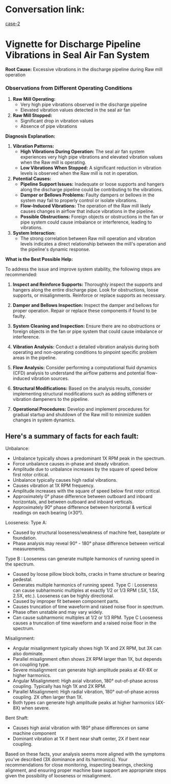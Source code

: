 # Conversation link:

[case-2](https://spiderai.minto.ai/shared-chat/tBGBSI)

# Vignette for Discharge Pipeline Vibrations in Seal Air Fan System

**Root Cause:** Excessive vibrations in the discharge pipeline during Raw mill operation

### Observations from Different Operating Conditions

1. **Raw Mill Operating:**
    - Very high pipe vibrations observed in the discharge pipeline
    - Elevated vibration values detected in the seal air fan
2. **Raw Mill Stopped:**
    - Significant drop in vibration values
    - Absence of pipe vibrations

**Diagnosis Explanation:**

1. **Vibration Patterns:**
    - **High Vibrations During Operation:** The seal air fan system experiences very high pipe vibrations and elevated vibration values when the Raw mill is operating.
    - **Low Vibrations When Stopped:** A significant reduction in vibration levels is observed when the Raw mill is not in operation.
2. **Potential Causes:**
    - **Pipeline Support Issues:** Inadequate or loose supports and hangers along the discharge pipeline could be contributing to the vibrations.
    - **Damper or Bellows Problems:** Faulty dampers or bellows in the system may fail to properly control or isolate vibrations.
    - **Flow-Induced Vibrations:** The operation of the Raw mill likely causes changes in airflow that induce vibrations in the pipeline.
    - **Possible Obstructions:** Foreign objects or obstructions in the fan or pipe system could cause imbalance or interference, leading to vibrations.
3. **System Interaction:**
    - The strong correlation between Raw mill operation and vibration levels indicates a direct relationship between the mill's operation and the pipeline's dynamic response.

**What is the Best Possible Help:**

To address the issue and improve system stability, the following steps are recommended:

1. **Inspect and Reinforce Supports:** Thoroughly inspect the supports and hangers along the entire discharge pipe. Look for obstructions, loose supports, or misalignments. Reinforce or replace supports as necessary.

2. **Damper and Bellows Inspection:** Inspect the damper and bellows for proper operation. Repair or replace these components if found to be faulty.

3. **System Cleaning and Inspection:** Ensure there are no obstructions or foreign objects in the fan or pipe system that could cause imbalance or interference.

4. **Vibration Analysis:** Conduct a detailed vibration analysis during both operating and non-operating conditions to pinpoint specific problem areas in the pipeline.

5. **Flow Analysis:** Consider performing a computational fluid dynamics (CFD) analysis to understand the airflow patterns and potential flow-induced vibration sources.

6. **Structural Modifications:** Based on the analysis results, consider implementing structural modifications such as adding stiffeners or vibration dampeners to the pipeline.

7. **Operational Procedures:** Develop and implement procedures for gradual startup and shutdown of the Raw mill to minimize sudden changes in system dynamics.

## Here's a summary of facts for each fault:

Unbalance:

- Unbalance typically shows a predominant 1X RPM peak in the spectrum.
- Force unbalance causes in-phase and steady vibration.
- Amplitude due to unbalance increases by the square of speed below first rotor critical.
- Unbalance typically causes high radial vibrations.
- Causes vibration at 1X RPM frequency.
- Amplitude increases with the square of speed below first rotor critical.
- Approximately 0° phase difference between outboard and inboard horizontals, and between outboard and inboard verticals.
- Approximately 90° phase difference between horizontal & vertical readings on each bearing (±30°).

Looseness:
Type A:
- Caused by structural looseness/weakness of machine feet, baseplate or foundation.
- Phase analysis may reveal 90° - 180° phase difference between vertical measurements.

Type B : 
Looseness can generate multiple harmonics of running speed in the spectrum.
- Caused by loose pillow block bolts, cracks in frame structure or bearing pedestal.
- Generates multiple harmonics of running speed.
Type C :
Looseness can cause subharmonic multiples at exactly 1/2 or 1/3 RPM (.5X, 1.5X, 2.5X, etc.).
Looseness can be highly directional.
- Caused by improper fit between component parts.
- Causes truncation of time waveform and raised noise floor in spectrum.
- Phase often unstable and may vary widely.
- Can cause subharmonic multiples at 1/2 or 1/3 RPM.
Type C Looseness causes a truncation of time waveform and a raised noise floor in the spectrum.

Misalignment:

- Angular misalignment typically shows high 1X and 2X RPM, but 3X can also dominate.
- Parallel misalignment often shows 2X RPM larger than 1X, but depends on coupling type.
- Severe misalignment can generate high amplitude peaks at 4X-8X or higher harmonics.
- Angular Misalignment: High axial vibration, 180° out-of-phase across coupling. Typically has high 1X and 2X RPM.
- Parallel Misalignment: High radial vibration, 180° out-of-phase across coupling. 2X often larger than 1X.
- Both types can generate high amplitude peaks at higher harmonics (4X-8X) when severe.

Bent Shaft:
- Causes high axial vibration with 180° phase differences on same machine component
- Dominant vibration at 1X if bent near shaft center, 2X if bent near coupling.

Based on these facts, your analysis seems more aligned with the symptoms you've described (3X dominance and its harmonics). Your recommendations for close monitoring, inspecting bearings, checking alignment, and ensuring proper machine base support are appropriate steps given the possibility of looseness or misalignment.




